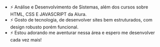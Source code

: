 - ⚡ Análise e Desenvolvimento de Sistemas, além dos cursos sobre HTML, CSS E JAVASCRIPT da Alura.
- ⚡ Gosto de tecnologia, de desenvolver sites bem estruturados, com design robusto porém funcional.  
- ⚡ Estou adorando me aventurar nessa área e espero me desenvolver cada vez mais! 
